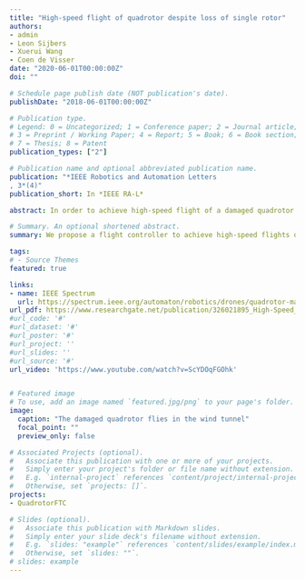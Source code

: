 ```yaml
---
title: "High-speed flight of quadrotor despite loss of single rotor"
authors:
- admin
- Leon Sijbers
- Xuerui Wang
- Coen de Visser
date: "2020-06-01T00:00:00Z"
doi: ""

# Schedule page publish date (NOT publication's date).
publishDate: "2018-06-01T00:00:00Z"

# Publication type.
# Legend: 0 = Uncategorized; 1 = Conference paper; 2 = Journal article;
# 3 = Preprint / Working Paper; 4 = Report; 5 = Book; 6 = Book section;
# 7 = Thesis; 8 = Patent
publication_types: ["2"]

# Publication name and optional abbreviated publication name.
publication: "*IEEE Robotics and Automation Letters
, 3*(4)"
publication_short: In *IEEE RA-L*

abstract: In order to achieve high-speed flight of a damaged quadrotor with complete loss of a single rotor, a multiloop hybrid nonlinear controller is designed. By fully making use of sensor measurements, the model dependence of this control method is reduced, which is conducive to handling disturbance from the unknown aerodynamic effects. This controller is tested on a quadrotor vehicle with one rotor completely removed in the high-speed condition. Free flights are performed in the Open Jet Facility, a large-scale wind tunnel. Over 9 m/s flight speed is reached for the damaged quadrotor in these tests. In addition, several high-speed spin-induced aerodynamic effects are discovered and analyzed.

# Summary. An optional shortened abstract.
summary: We propose a flight controller to achieve high-speed flights of a quadrotor with one rotor entirely off. Flight tests in the wind tunnel show robustness of our controller in the presence of significant aerodynamic effects.

tags:
# - Source Themes
featured: true

links:
- name: IEEE Spectrum
  url: https://spectrum.ieee.org/automaton/robotics/drones/quadrotor-maintains-high-speed-flight-with-just-three-rotors
url_pdf: https://www.researchgate.net/publication/326021895_High-Speed_Flight_of_Quadrotor_Despite_Loss_of_Single_Rotor
#url_code: '#'
#url_dataset: '#'
#url_poster: '#'
#url_project: ''
#url_slides: ''
#url_source: '#'
url_video: 'https://www.youtube.com/watch?v=ScYDOqFGOhk'


# Featured image
# To use, add an image named `featured.jpg/png` to your page's folder. 
image:
  caption: "The damaged quadrotor flies in the wind tunnel"
  focal_point: ""
  preview_only: false

# Associated Projects (optional).
#   Associate this publication with one or more of your projects.
#   Simply enter your project's folder or file name without extension.
#   E.g. `internal-project` references `content/project/internal-project/index.md`.
#   Otherwise, set `projects: []`.
projects:
- QuadrotorFTC

# Slides (optional).
#   Associate this publication with Markdown slides.
#   Simply enter your slide deck's filename without extension.
#   E.g. `slides: "example"` references `content/slides/example/index.md`.
#   Otherwise, set `slides: ""`.
# slides: example
---
```


<!-- {{% alert note %}}
Click the *Cite* button above to demo the feature to enable visitors to import publication metadata into their reference management software.
{{% /alert %}}

{{% alert note %}}
Click the *Slides* button above to demo Academic's Markdown slides feature.
{{% /alert %}}

Supplementary notes can be added here, including [code and math](https://sourcethemes.com/academic/docs/writing-markdown-latex/). -->

